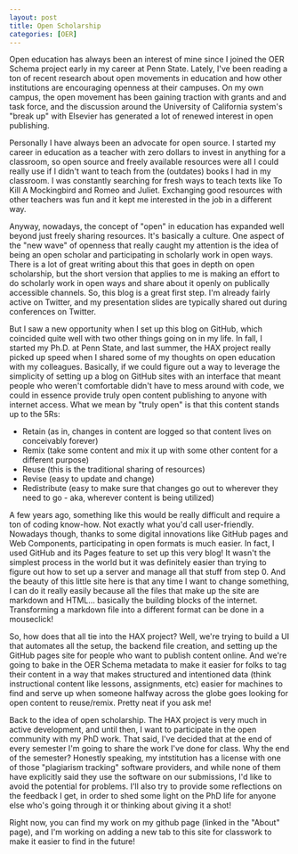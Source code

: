 ```yaml
---
layout: post
title: Open Scholarship
categories: [OER]
---
```


Open education has always been an interest of mine since I joined the OER Schema project early in my career at Penn State. Lately, I've been reading a ton of recent research about open movements in education and how other institutions are encouraging openness at their campuses. On my own campus, the open movement has been gaining traction with grants and and task force, and the discussion around the University of California system's "break up" with Elsevier has generated a lot of renewed interest in open publishing.  

Personally I have always been an advocate for open source. I started my career in education as a teacher with zero dollars to invest in anything for a classroom, so open source and freely available resources were all I could really use if I didn't want to teach from the (outdates) books I had in my classroom. I was constantly searching for fresh ways to teach texts like To Kill A Mockingbird and Romeo and Juliet. Exchanging good resources with other teachers was fun and it kept me interested in the job in a different way. 

Anyway, nowadays, the concept of "open" in education has expanded well beyond just freely sharing resources. It's basically a culture. One aspect of the "new wave" of openness that really caught my attention is the idea of being an open scholar and participating in scholarly work in open ways. There is a lot of great writing about this that goes in depth on open scholarship, but the short version that applies to me is making an effort to do scholarly work in open ways and share about it openly on publically accessible channels. So, this blog is a great first step. I'm already fairly active on Twitter, and my presentation slides are typically shared out during conferences on Twitter. 

But I saw a new opportunity when I set up this blog on GitHub, which coincided quite well with two other things going on in my life. In fall, I started my Ph.D. at Penn State, and last summer, the HAX project really picked up speed when I shared some of my thoughts on open education with my colleagues. Basically, if we could figure out a way to leverage the simplicity of setting up a blog on GitHub sites with an interface that meant people who weren't comfortable didn't have to mess around with code, we could in essence provide truly open content publishing to anyone with internet access. 
What we mean by "truly open" is that this content stands up to the 5Rs: 
- Retain (as in, changes in content are logged so that content lives on conceivably forever)
- Remix (take some content and mix it up with some other content for a different purpose)
- Reuse (this is the traditional sharing of resources)
- Revise (easy to update and change)
- Redistribute (easy to make sure that changes go out to wherever they need to go - aka, wherever content is being utilized)

A few years ago, something like this would be really difficult and require a ton of coding know-how. Not exactly what you'd call user-friendly. Nowadays though, thanks to some digital innovations like GitHub pages and Web Components, participating in open formats is much easier. In fact, I used GitHub and its Pages feature to set up this very blog! It wasn't the simplest process in the world but it was definitely easier than trying to figure out how to set up a server and manage all that stuff from step 0. And the beauty of this little site here is that any time I want to change something, I can do it really easily because all the files that make up the site are markdown and HTML... basically the building blocks of the internet. Transforming a markdown file into a different format can be done in a mouseclick!

So, how does that all tie into the HAX project? Well, we're trying to build a UI that automates all the setup, the backend file creation, and setting up the GitHub pages site for people who want to publish content online. And we're going to bake in the OER Schema metadata to make it easier for folks to tag their content in a way that makes structured and intentioned data (think instructional content like lessons, assignments, etc) easier for machines to find and serve up when someone halfway across the globe goes looking for open content to reuse/remix. Pretty neat if you ask me!

Back to the idea of open scholarship. The HAX project is very much in active development, and until then, I want to participate in the open community with my PhD work. That said, I've decided that at the end of every semester I'm going to share the work I've done for class. Why the end of the semester? Honestly speaking, my intstitution has a license with one of those "plagiarism tracking" software providers, and while none of them have explicitly said they use the software on our submissions, I'd like to avoid the potential for problems. I'll also try to provide some reflections on the feedback I get, in order to shed some light on the PhD life for anyone else who's going through it or thinking about giving it a shot!

Right now, you can find my work on my github page (linked in the "About" page), and I'm working on adding a new tab to this site for classwork to make it easier to find in the future! 
